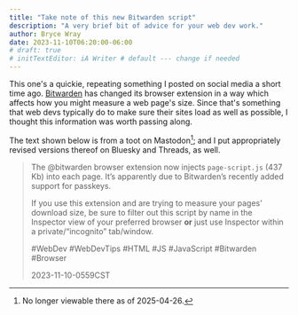 ```yaml
---
title: "Take note of this new Bitwarden script"
description: "A very brief bit of advice for your web dev work."
author: Bryce Wray
date: 2023-11-10T06:20:00-06:00
# draft: true
# initTextEditor: iA Writer # default --- change if needed
---
```


This one's a quickie, repeating something I posted on social media a short time ago. [Bitwarden](https://bitwarden.com) has changed its browser extension in a way which affects how you might measure a web page's size. Since that's something that web devs typically do to make sure their sites load as well as possible, I thought this information was worth passing along.

<!--more-->

The text shown below is from a toot on Mastodon[^leftFosstodon]; and I put appropriately revised versions thereof on Bluesky and Threads, as well.

[^leftFosstodon]: No longer viewable there as of 2025-04-26.

> The @bitwarden browser extension now injects `page-script.js` (437 Kb) into each page. It’s apparently due to Bitwarden’s recently added support for passkeys.
>
> If you use this extension and are trying to measure your pages’ download size, be sure to filter out this script by name in the Inspector view of your preferred browser **or** just use Inspector within a private/“incognito” tab/window.
>
> #WebDev #WebDevTips #HTML #JS #JavaScript #Bitwarden #Browser
>
> <span class="pokey">2023-11-10-0559CST</span>

